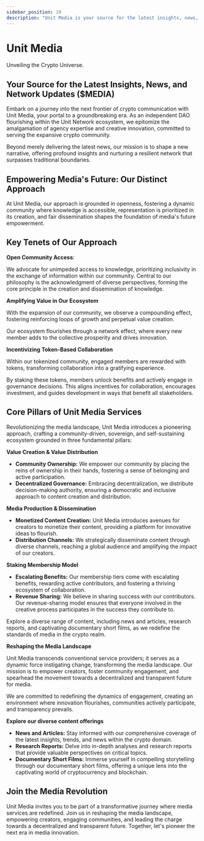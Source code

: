 ```yaml
---
sidebar_position: 10
description: "Unit Media is your source for the latest insights, news, and network updates. Embark on a journey into the next frontier of crypto communication with Unit Media, your portal to a groundbreaking era."
---
```


# Unit Media

Unveiling the Crypto Universe.

## Your Source for the Latest Insights, News, and Network Updates ($MEDIA)

Embark on a journey into the next frontier of crypto communication with Unit Media, your portal to a groundbreaking era. As an independent DAO flourishing within the Unit Network ecosystem, we epitomize the amalgamation of agency expertise and creative innovation, committed to serving the expansive crypto community.

Beyond merely delivering the latest news, our mission is to shape a new narrative, offering profound insights and nurturing a resilient network that surpasses traditional boundaries.

## Empowering Media's Future: Our Distinct Approach

At Unit Media, our approach is grounded in openness, fostering a dynamic community where knowledge is accessible, representation is prioritized in its creation, and fair dissemination shapes the foundation of media's future empowerment.

## Key Tenets of Our Approach

**Open Community Access**:

We advocate for unimpeded access to knowledge, prioritizing inclusivity in the exchange of information within our community. Central to our philosophy is the acknowledgment of diverse perspectives, forming the core principle in the creation and dissemination of knowledge.

**Amplifying Value in Our Ecosystem**

With the expansion of our community, we observe a compounding effect, fostering reinforcing loops of growth and perpetual value creation.

Our ecosystem flourishes through a network effect, where every new member adds to the collective prosperity and drives innovation.

**Incentivizing Token-Based Collaboration**

Within our tokenized community, engaged members are rewarded with tokens, transforming collaboration into a gratifying experience.

By staking these tokens, members unlock benefits and actively engage in governance decisions. This aligns incentives for collaboration, encourages investment, and guides development in ways that benefit all stakeholders.

## Core Pillars of Unit Media Services

Revolutionizing the media landscape, Unit Media introduces a pioneering approach, crafting a community-driven, sovereign, and self-sustaining ecosystem grounded in three fundamental pillars:

**Value Creation & Value Distribution**

- **Community Ownership:** We empower our community by placing the reins of ownership in their hands, fostering a sense of belonging and active participation.
- **Decentralized Governance:** Embracing decentralization, we distribute decision-making authority, ensuring a democratic and inclusive approach to content creation and distribution.

**Media Production & Dissemination**

- **Monetized Content Creation:** Unit Media introduces avenues for creators to monetize their content, providing a platform for innovative ideas to flourish.
- **Distribution Channels:** We strategically disseminate content through diverse channels, reaching a global audience and amplifying the impact of our creators.

**Staking Membership Model**

- **Escalating Benefits:** Our membership tiers come with escalating benefits, rewarding active contributors, and fostering a thriving ecosystem of collaboration.
- **Revenue Sharing:** We believe in sharing success with our contributors. Our revenue-sharing model ensures that everyone involved in the creative process participates in the success they contribute to.

Explore a diverse range of content, including news and articles, research reports, and captivating documentary short films, as we redefine the standards of media in the crypto realm.

**Reshaping the Media Landscape**

Unit Media transcends conventional service providers; it serves as a dynamic force instigating change, transforming the media landscape. Our mission is to empower creators, foster community engagement, and spearhead the movement towards a decentralized and transparent future for media.

We are committed to redefining the dynamics of engagement, creating an environment where innovation flourishes, communities actively participate, and transparency prevails.

**Explore our diverse content offerings**

- **News and Articles:** Stay informed with our comprehensive coverage of the latest insights, trends, and news within the crypto domain.
- **Research Reports:** Delve into in-depth analyses and research reports that provide valuable perspectives on critical topics.
- **Documentary Short Films:** Immerse yourself in compelling storytelling through our documentary short films, offering a unique lens into the captivating world of cryptocurrency and blockchain.

## Join the Media Revolution

Unit Media invites you to be part of a transformative journey where media services are redefined. Join us in reshaping the media landscape, empowering creators, engaging communities, and leading the charge towards a decentralized and transparent future. Together, let's pioneer the next era in media innovation.
